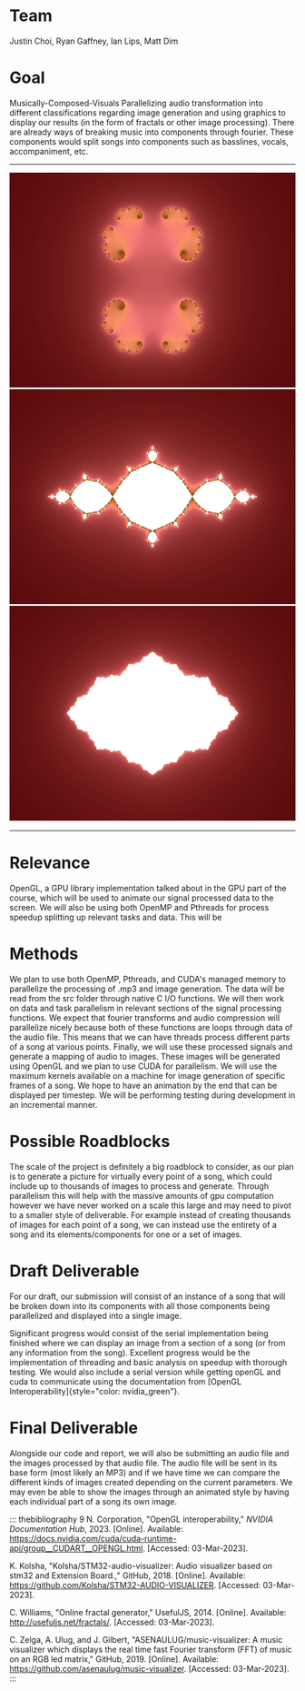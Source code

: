 # Team

Justin Choi, Ryan Gaffney, Ian Lips, Matt Dim

# Goal

Musically-Composed-Visuals Parallelizing audio transformation into
different classifications regarding image generation and using graphics
to display our results (in the form of fractals or other image
processing). There are already ways of breaking music into components
through fourier. These components would split songs into components such
as basslines, vocals, accompaniment, etc.

  ---------------------------- ---------------------------- ---------------------------- -- -- --
  ![image](/Latex/imgs/image1.png)    ![image](/Latex/imgs/image2.png)   ![image](/Latex/imgs/image3.png)        
  ---------------------------- ---------------------------- ---------------------------- -- -- --

# Relevance

OpenGL, a GPU library implementation talked about in the GPU part of the
course, which will be used to animate our signal processed data to the
screen. We will also be using both OpenMP and Pthreads for process
speedup splitting up relevant tasks and data. This will be

# Methods

We plan to use both OpenMP, Pthreads, and CUDA's managed memory to
parallelize the processing of .mp3 and image generation. The data will
be read from the src folder through native C I/O functions. We will then
work on data and task parallelism in relevant sections of the signal
processing functions. We expect that fourier transforms and audio
compression will parallelize nicely because both of these functions are
loops through data of the audio file. This means that we can have
threads process different parts of a song at various points. Finally, we
will use these processed signals and generate a mapping of audio to
images. These images will be generated using OpenGL and we plan to use
CUDA for parallelism. We will use the maximum kernels available on a
machine for image generation of specific frames of a song. We hope to
have an animation by the end that can be displayed per timestep. We will
be performing testing during development in an incremental manner.

# Possible Roadblocks

The scale of the project is definitely a big roadblock to consider, as
our plan is to generate a picture for virtually every point of a song,
which could include up to thousands of images to process and generate.
Through parallelism this will help with the massive amounts of gpu
computation however we have never worked on a scale this large and may
need to pivot to a smaller style of deliverable. For example instead of
creating thousands of images for each point of a song, we can instead
use the entirety of a song and its elements/components for one or a set
of images.

# Draft Deliverable

For our draft, our submission will consist of an instance of a song that
will be broken down into its components with all those components being
parallelized and displayed into a single image.

Significant progress would consist of the serial implementation being
finished where we can display an image from a section of a song (or from
any information from the song). Excellent progress would be the
implementation of threading and basic analysis on speedup with thorough
testing. We would also include a serial version while getting openGL and
cuda to communicate using the documentation from [OpenGL
Interoperability]{style="color: nvidia_green"}.

# Final Deliverable

Alongside our code and report, we will also be submitting an audio file
and the images processed by that audio file. The audio file will be sent
in its base form (most likely an MP3) and if we have time we can compare
the different kinds of images created depending on the current
parameters. We may even be able to show the images through an animated
style by having each individual part of a song its own image.

::: thebibliography
9 N. Corporation, "OpenGL interoperability," *NVIDIA Documentation Hub*,
2023. \[Online\]. Available:
<https://docs.nvidia.com/cuda/cuda-runtime-api/group__CUDART__OPENGL.html>.
\[Accessed: 03-Mar-2023\].

K. Kolsha, "Kolsha/STM32-audio-visualizer: Audio visualizer based on
stm32 and Extension Board.," GitHub, 2018. \[Online\]. Available:
<https://github.com/Kolsha/STM32-AUDIO-VISUALIZER>. \[Accessed:
03-Mar-2023\].

C. Williams, "Online fractal generator," UsefulJS, 2014. \[Online\].
Available: <http://usefuljs.net/fractals/>. \[Accessed: 03-Mar-2023\].

C. Zelga, A. Ulug, and J. Gilbert, "ASENAULUG/music-visualizer: A music
visualizer which displays the real time fast Fourier transform (FFT) of
music on an RGB led matrix," GitHub, 2019. \[Online\]. Available:
<https://github.com/asenaulug/music-visualizer>. \[Accessed:
03-Mar-2023\].
:::
